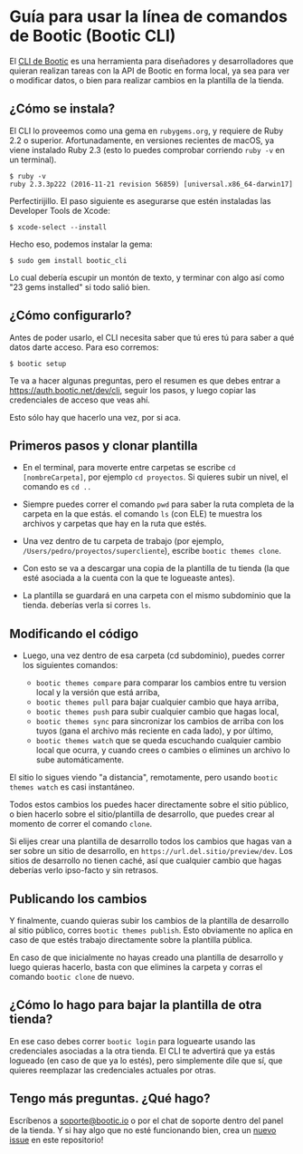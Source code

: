 # Guía para usar la línea de comandos de Bootic (Bootic CLI)

El [CLI de Bootic](https://github.com/bootic/bootic_cli) es una herramienta para diseñadores y desarrolladores que
quieran realizan tareas con la API de Bootic en forma local, ya sea para ver
o modificar datos, o bien para realizar cambios en la plantilla de la tienda.

## ¿Cómo se instala?

El CLI lo proveemos como una gema en `rubygems.org`, y requiere de 
Ruby 2.2 o superior. Afortunadamente, en versiones recientes de macOS, 
ya viene instalado Ruby 2.3 (esto lo puedes comprobar corriendo `ruby -v`
en un terminal).

    $ ruby -v
    ruby 2.3.3p222 (2016-11-21 revision 56859) [universal.x86_64-darwin17]

Perfectirijillo. El paso siguiente es asegurarse que estén instaladas 
las Developer Tools de Xcode:

    $ xcode-select --install

Hecho eso, podemos instalar la gema:

    $ sudo gem install bootic_cli

Lo cual debería escupir un montón de texto, y terminar con algo así como
"23 gems installed" si todo salió bien.

## ¿Cómo configurarlo?

Antes de poder usarlo, el CLI necesita saber que tú eres tú para saber a
qué datos darte acceso. Para eso corremos:

    $ bootic setup

Te va a hacer algunas preguntas, pero el resumen es que debes entrar a 
https://auth.bootic.net/dev/cli, seguir los pasos, y luego copiar las 
credenciales de acceso que veas ahí. 

Esto sólo hay que hacerlo una vez, por si aca.

## Primeros pasos y clonar plantilla

- En el terminal, para moverte entre carpetas se escribe `cd [nombreCarpeta]`,
  por ejemplo `cd proyectos`. Si quieres subir un nivel, el comando es `cd ..`

- Siempre puedes correr el comando `pwd` para saber la ruta completa de la
  carpeta en la que estás. el comando `ls` (con ELE) te muestra los archivos
  y carpetas que hay en la ruta que estés.

- Una vez dentro de tu carpeta de trabajo (por ejemplo, `/Users/pedro/proyectos/supercliente`),
  escribe `bootic themes clone`.

- Con esto se va a descargar una copia de la plantilla de tu tienda (la que
  esté asociada a la cuenta con la que te logueaste antes).

- La plantilla se guardará en una carpeta con el mismo subdominio que la tienda.
  deberías verla si corres `ls`.

## Modificando el código

- Luego, una vez dentro de esa carpeta (cd subdominio), puedes correr los
  siguientes comandos:

  - `bootic themes compare` para comparar los cambios entre tu version local y
     la versión que está arriba,
  - `bootic themes pull` para bajar cualquier cambio que haya arriba,
  - `bootic themes push` para subir cualquier cambio que hagas local,
  - `bootic themes sync` para sincronizar los cambios de arriba con los tuyos
     (gana el archivo más reciente en cada lado), y por último,
  - `bootic themes watch` que se queda escuchando cualquier cambio local que
     ocurra, y cuando crees o cambies o elimines un archivo lo sube automáticamente.

El sitio lo sigues viendo "a distancia", remotamente, pero usando `bootic themes watch`
es casi instantáneo.

Todos estos cambios los puedes hacer directamente sobre el sitio público,
o bien hacerlo sobre el sitio/plantilla de desarrollo, que puedes crear al
momento de correr el comando `clone`.

Si elijes crear una plantilla de desarrollo todos los cambios que hagas van
a ser sobre un sitio de desarrollo, en `https://url.del.sitio/preview/dev`.
Los sitios de desarrollo no tienen caché, así que cualquier cambio que hagas
deberías verlo ipso-facto y sin retrasos.

## Publicando los cambios

Y finalmente, cuando quieras subir los cambios de la plantilla de desarrollo
al sitio público, corres `bootic themes publish`. Esto obviamente no aplica
en caso de que estés trabajo directamente sobre la plantilla pública.

En caso de que inicialmente no hayas creado una plantilla de desarrollo y
luego quieras hacerlo, basta con que elimines la carpeta y corras el comando
`bootic clone` de nuevo.

## ¿Cómo lo hago para bajar la plantilla de otra tienda?

En ese caso debes correr `bootic login` para loguearte usando las credenciales
asociadas a la otra tienda. El CLI te advertirá que ya estás logueado (en caso
de que ya lo estés), pero simplemente dile que sí, que quieres reemplazar las
credenciales actuales por otras.

## Tengo más preguntas. ¿Qué hago?

Escríbenos a soporte@bootic.io o por el chat de soporte dentro del panel de 
la tienda. Y si hay algo que no esté funcionando bien, crea un [nuevo issue](https://github.com/bootic/bootic_cli/issues) en
este repositorio!
